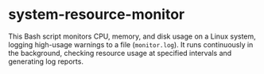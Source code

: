 # system-resource-monitor
This Bash script monitors CPU, memory, and disk usage on a Linux system, logging high-usage warnings to a file (`monitor.log`). It runs continuously in the background, checking resource usage at specified intervals and generating log reports.
